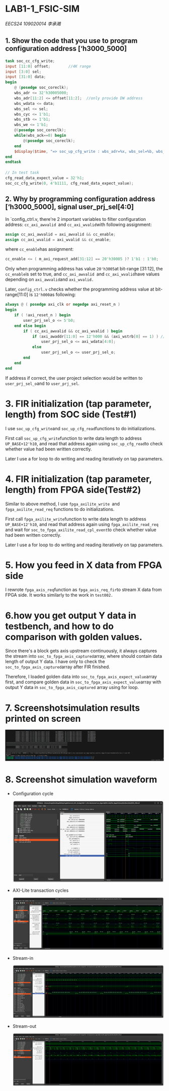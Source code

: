 # LAB1-1_FSIC-SIM

###### EECS24 109020014 李承澔

## 1. Show the code that you use to program configuration address [‘h3000_5000]

```verilog
task soc_cc_cfg_write;
input [11:0] offset;		//4K range
input [3:0] sel;
input [31:0] data;
begin
	@ (posedge soc_coreclk);
	wbs_adr <= 32'h30005000;
	wbs_adr[11:2] <= offset[11:2];	//only provide DW address 
	wbs_wdata <= data;
	wbs_sel <= sel;
	wbs_cyc <= 1'b1;
	wbs_stb <= 1'b1;
	wbs_we <= 1'b1;
	@(posedge soc_coreclk);
	while(wbs_ack==0) begin
		@(posedge soc_coreclk);
	end
	$display($time, "=> soc_up_cfg_write : wbs_adr=%x, wbs_sel=%b, wbs_wdata=%x", wbs_adr, wbs_sel, wbs_wdata); 
end
endtask

// In test task
cfg_read_data_expect_value = 32'h1;
soc_cc_cfg_write(0, 4'b1111, cfg_read_data_expect_value);
```

## 2. Why by programming configuration address [‘h3000_5000], signal user_prj_sel[4:0]

In  `config_ctrl.v, there're 2 important variables to filter configuration address: ``cc_axi_awvalid ``and ``cc_axi_wvalid``with following assignment:

```verilog
assign cc_axi_awvalid = axi_awvalid && cc_enable;
assign cc_axi_wvalid = axi_wvalid && cc_enable;
```

where ``cc_enable``has assignment:

```verilog
cc_enable <= ( m_axi_request_add[31:12] == 20'h30005 )? 1'b1 : 1'b0;
```

Only when programming address has value ``20'h3005``at bit-range [31:12], the ``cc_enable``is set to true, and ``cc_axi_awvalid ``and ``cc_axi_wvalid``have values depending on ``axi_awvalid``and ``axi_wvalid.``

Later, ``config_ctrl.v`` checks whether the programming address value at bit-range[11:0] is ``12'h000``as following:

```verilog
always @ ( posedge axi_clk or negedge axi_reset_n ) 
begin
	if ( !axi_reset_n ) begin
		user_prj_sel_o <= 5'b0;
	end else begin
		if ( cc_axi_awvalid && cc_axi_wvalid ) begin
			if (axi_awaddr[11:0] == 12'h000 && (axi_wstrb[0] == 1) ) //offset 0
				user_prj_sel_o <= axi_wdata[4:0];
			else
				user_prj_sel_o <= user_prj_sel_o;
		end
	end
end
```

If address if correct, the user project selection would be written to ``user_prj_sel_o``and to ``user_prj_sel``.

# 3. FIR initialization (tap parameter, length) from SOC side (Test#1)

I use ``soc_up_cfg_write``and ``soc_up_cfg_read``functions to do initializations.

First call ``soc_up_cfg_write``function to write data length to address ``UP_BASE+12'h10``, and read that address again using ``soc_up_cfg_read``to check whether value had been written correctly.

Later I use a for loop to do writing and reading iteratively on tap parameters.

# 4. FIR initialization (tap parameter, length) from FPGA side(Test#2)

Similar to above method, I use ``fpga_axilite_write ``and ``fpga_axilite_read_req`` functions to do initializations.

First call ``fpga_axilite_write``function to write data length to address ``UP_BASE+12'h10``, and read that address again using `fpga_axilite_read_req` and wait for ``soc_to_fpga_axilite_read_cpl_event``to check whether value had been written correctly.

Later I use a for loop to do writing and reading iteratively on tap parameters.

# 5. How you feed in X data from FPGA side

I rewrote ``fpga_axis_req``function as ``fpga_axis_req_fir``to stream X data from FPGA side. It works similarly to the work in ``test002.``

# 6.how you get output Y data in testbench, and how to do comparison with golden values.

Since there's a block gets axis upstream continuously, it always captures the stream into ``soc_to_fpga_axis_captured``array, where should contain data length of output Y data. I have only to check the ``soc_to_fpga_axis_captured``array after FIR finished.

Therefore, I loaded golden data into ``soc_to_fpga_axis_expect_value``array first, and compare golden data in ``soc_to_fpga_axis_expect_value``array with output Y data in `soc_to_fpga_axis_captured` array using for loop.

# 7. Screenshotsimulation results printed on screen

![1711967066218](image/report_109020014/1711967066218.png)

# 8. Screenshot simulation waveform

* Configuration cycle

  ![1711984484562](image/report_109020014/1711984484562.png)
* AXI-Lite transaction cycles

  ![1711984958279](image/report_109020014/1711984958279.png)
* Stream-in

  ![1711985293941](image/report_109020014/1711985293941.png)
* Stream-out

  ![1711985429232](image/report_109020014/1711985429232.png)
